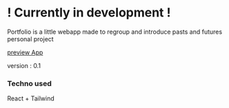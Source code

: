 # ! Currently in development !

Portfolio is a little webapp made to regroup and introduce pasts and futures personal project

[preview App](https://jblngithub.github.io/portfolio/)

version : 0.1

### Techno used

React + Tailwind